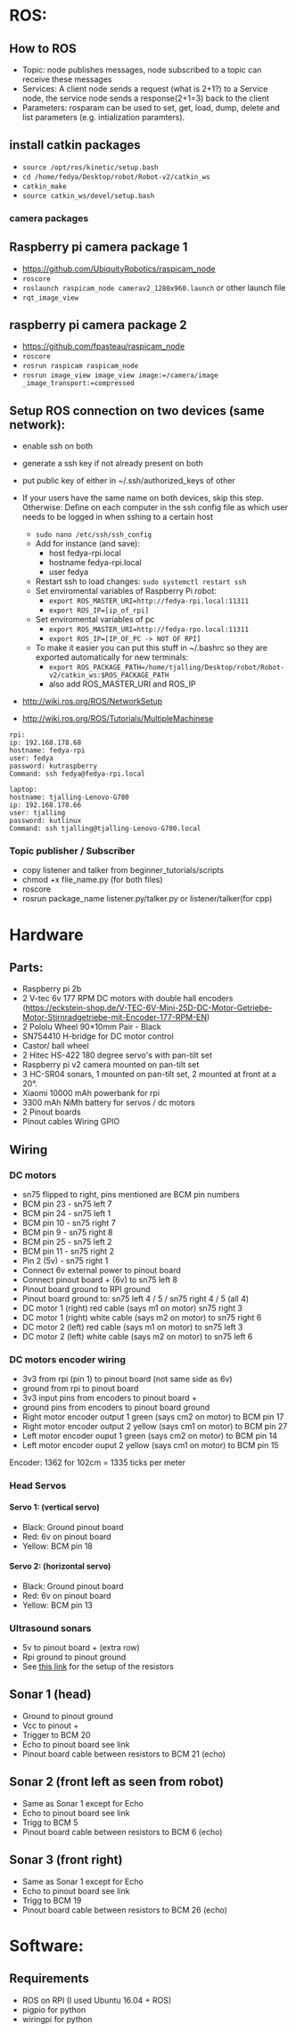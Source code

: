 
# ROS:

## How to ROS
- Topic: node publishes messages, node subscribed to a topic can receive these messages
- Services: A client node sends a request (what is 2+1?) to a Service node, the service node sends a response(2+1=3) back to the client
- Parameters: rosparam can be used to set, get, load, dump, delete and list parameters (e.g. intialization paramters).

## install catkin packages
- `source /opt/ros/kinetic/setup.bash`
- `cd /home/fedya/Desktop/robot/Robot-v2/catkin_ws`
- `catkin_make`
- `source catkin_ws/devel/setup.bash`

### camera packages
## Raspberry pi camera package 1
- https://github.com/UbiquityRobotics/raspicam_node
- `roscore`
- `roslaunch raspicam_node camerav2_1280x960.launch` or other launch file
- `rqt_image_view`

## raspberry pi camera package 2
- https://github.com/fpasteau/raspicam_node
- `roscore`
- `rosrun raspicam raspicam_node`
- `rosrun image_view image_view image:=/camera/image _image_transport:=compressed`


## Setup ROS connection on two devices (same network):
- enable ssh on both
- generate a ssh key if not already present on both
- put public key of either in ~/.ssh/authorized_keys of other
- If your users have the same name on both devices, skip this step. Otherwise: Define on each computer in the ssh config file as which user needs to be logged in when sshing to a certain host
    - `sudo nano /etc/ssh/ssh_config`
    - Add for instance (and save):
        - host fedya-rpi.local
        - hostname fedya-rpi.local
        - user fedya
    - Restart ssh to load changes: `sudo systemctl restart ssh`
    - Set enviromental variables of Raspberry Pi robot:
        - `export ROS_MASTER_URI=http://fedya-rpi.local:11311`
        - `export ROS_IP=[ip_of_rpi]`
    - Set enviromental variables of pc
        - `export ROS_MASTER_URI=http://fedya-rpo.local:11311`
        - `export ROS_IP=[IP_OF_PC -> NOT OF RPI]`
    - To make it easier you can put this stuff in ~/.bashrc so they are exported automatically for new terminals:
        - `export ROS_PACKAGE_PATH=/home/tjalling/Desktop/robot/Robot-v2/catkin_ws:$ROS_PACKAGE_PATH`
        - also add ROS_MASTER_URI and ROS_IP


- http://wiki.ros.org/ROS/NetworkSetup
- http://wiki.ros.org/ROS/Tutorials/MultipleMachinese
```
rpi:
ip: 192.168.178.68
hostname: fedya-rpi
user: fedya
password: kutraspberry
Command: ssh fedya@fedya-rpi.local

laptop:
hostname: tjalling-Lenovo-G780
ip: 192.168.178.66
user: tjalling
password: kutlinux
Command: ssh tjalling@tjalling-Lenovo-G780.local
```

### Topic publisher / Subscriber
- copy listener and talker from beginner_tutorials/scripts
- chmod +x file_name.py (for both files)
- roscore
- rosrun package_name listener.py/talker.py or listener/talker(for cpp)





# Hardware
## Parts:
- Raspberry pi 2b
- 2 V-tec 6v 177 RPM DC motors with double hall encoders (https://eckstein-shop.de/V-TEC-6V-Mini-25D-DC-Motor-Getriebe-Motor-Stirnradgetriebe-mit-Encoder-177-RPM-EN)
- 2 Pololu Wheel 90×10mm Pair - Black
- SN754410 H-bridge for DC motor control
- Castor/ ball wheel
- 2 Hitec HS-422 180 degree servo's with pan-tilt set
- Raspberry pi v2 camera mounted on pan-tilt set
- 3 HC-SR04 sonars, 1 mounted on pan-tilt set, 2 mounted at front at a 20°.
- Xiaomi 10000 mAh powerbank for rpi
- 3300 mAh NiMh battery for servos / dc motors
- 2 Pinout boards
- Pinout cables
 Wiring GPIO

## Wiring

### DC motors
- sn75 flipped to right, pins mentioned are BCM pin numbers
- BCM pin 23 - sn75 left 7
- BCM pin 24 - sn75 left 1
- BCM pin 10 - sn75 right 7
- BCM pin 9 - sn75 right 8
- BCM pin 25 - sn75 left 2
- BCM pin 11 - sn75 right 2
- Pin 2 (5v) - sn75 right 1
- Connect 6v external power to pinout board
- Connect pinout board + (6v) to sn75 left 8
- Pinout board ground to RPI ground
- Pinout board ground to: sn75 left 4 / 5 / sn75 right 4 / 5 (all 4)
- DC motor 1 (right) red cable (says m1 on motor) sn75 right 3
- DC motor 1 (right) white cable (says m2 on motor) to sn75 right 6
- DC motor 2 (left) red cable (says m1 on motor) to sn75 left 3
- DC motor 2 (left) white cable (says m2 on motor) to sn75 left 6

### DC motors encoder wiring
- 3v3 from rpi (pin 1) to pinout board (not same side as 6v)
- ground from rpi to pinout board
- 3v3 input pins from encoders to pinout board +
- ground pins from encoders to pinout board ground
- Right motor encoder output 1 green (says cm2 on motor) to BCM pin 17
- Right motor encoder output 2 yellow (says cm1 on motor) to BCM pin 27
- Left motor encoder ouput 1 green (says cm2 on motor) to BCM pin 14
- Left motor encoder ouput 2 yellow (says cm1 on motor) to BCM pin 15

Encoder: 1362 for 102cm = 1335 ticks per meter

### Head Servos
#### Servo 1: (vertical servo)
- Black: Ground pinout board
- Red: 6v on pinout board
- Yellow: BCM pin 18

#### Servo 2: (horizontal servo)
- Black: Ground pinout board
- Red: 6v on pinout board
- Yellow: BCM pin 13

### Ultrasound sonars
- 5v to pinout board + (extra row)
- Rpi ground to pinout ground
- See [this link](https://www.modmypi.com/blog/hc-sr04-ultrasonic-range-sensor-on-the-raspberry-pi) for the setup of the resistors

##  Sonar 1 (head)
- Ground to pinout ground
- Vcc to pinout +
- Trigger to BCM 20
- Echo to pinout board see link
- Pinout board cable between resistors to BCM 21 (echo)

## Sonar 2 (front left as seen from robot)
- Same as Sonar 1 except for Echo
- Echo to pinout board see link
- Trigg to BCM 5
- Pinout board cable between resistors to BCM 6 (echo)

## Sonar 3 (front right)
- Same as Sonar 1 except for Echo
- Echo to pinout board see link
- Trigg to BCM 19
- Pinout board cable between resistors to BCM 26 (echo)

# Software:

## Requirements
- ROS on RPI (I used Ubuntu 16.04 + ROS)
- pigpio for python
- wiringpi for python
